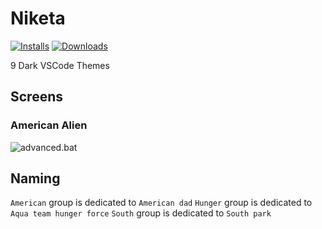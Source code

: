 # Niketa

[![Installs](https://img.shields.io/vscode-marketplace/i/selfrefactor.Niketa-theme.svg?style=flat-square)](https://marketplace.visualstudio.com/items?itemName=selfrefactor.Niketa-theme)
[![Downloads](https://img.shields.io/vscode-marketplace/d/selfrefactor.Niketa-theme.svg?style=flat-square)](https://marketplace.visualstudio.com/items?itemName=selfrefactor.Niketa-theme)

9 Dark VSCode Themes

## Screens

### American Alien

![advanced.bat](https://github.com/selfrefactor/niketa-themes/packages/blob/master/packages/niketa-dark/files/american.alien.png?raw=true)

## Naming

`American` group is dedicated to `American dad`
`Hunger` group is dedicated to `Aqua team hunger force`
`South` group is dedicated to `South park`